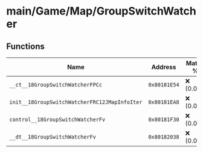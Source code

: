 # main/Game/Map/GroupSwitchWatcher

## Functions

| Name | Address | Match % |
|------|---------|---------|
| `__ct__18GroupSwitchWatcherFPCc` | `0x80181E54` | :x: (0.0%) |
| `init__18GroupSwitchWatcherFRC12JMapInfoIter` | `0x80181EA8` | :x: (0.0%) |
| `control__18GroupSwitchWatcherFv` | `0x80181F30` | :x: (0.0%) |
| `__dt__18GroupSwitchWatcherFv` | `0x80182038` | :x: (0.0%) |